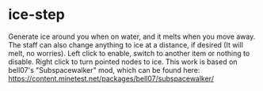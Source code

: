# ice-step
Generate ice around you when on water, and it melts when you move away. The staff can also change anything to ice at a distance, if desired (It will melt, no worries).
Left click to enable, switch to another item or nothing to disable. Right click to turn pointed nodes to ice.
This work is based on bell07's "Subspacewalker" mod, which can be found here: https://content.minetest.net/packages/bell07/subspacewalker/
